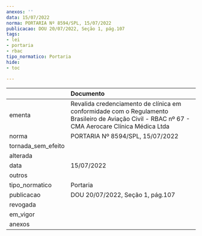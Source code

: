 ```yaml
---
anexos: ''
data: 15/07/2022
norma: PORTARIA Nº 8594/SPL, 15/07/2022
publicacao: DOU 20/07/2022, Seção 1, pág.107
tags:
- lei
- portaria
- rbac
tipo_normatico: Portaria
hide: 
- toc 
 
---
```


|                    | Documento                                                                                                                                         |
|:-------------------|:--------------------------------------------------------------------------------------------------------------------------------------------------|
| ementa             | Revalida credenciamento de clínica em conformidade com o Regulamento Brasileiro de Aviação Civil - RBAC nº 67 -  CMA Aerocare Clínica Médica Ltda |
| norma              | PORTARIA Nº 8594/SPL, 15/07/2022                                                                                                                  |
| tornada_sem_efeito |                                                                                                                                                   |
| alterada           |                                                                                                                                                   |
| data               | 15/07/2022                                                                                                                                        |
| outros             |                                                                                                                                                   |
| tipo_normatico     | Portaria                                                                                                                                          |
| publicacao         | DOU 20/07/2022, Seção 1, pág.107                                                                                                                  |
| revogada           |                                                                                                                                                   |
| em_vigor           |                                                                                                                                                   |
| anexos             |                                                                                                                                                   |